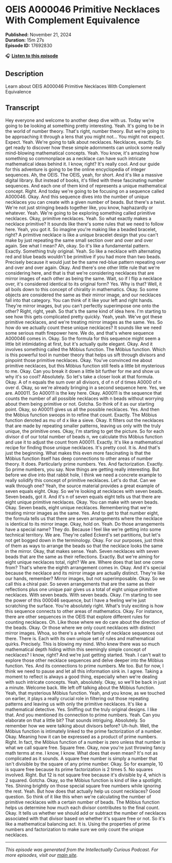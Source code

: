 # OEIS A000046 Primitive Necklaces With Complement Equivalence

**Published:** November 21, 2024  
**Duration:** 15m 27s  
**Episode ID:** 17692830

🎧 **[Listen to this episode](https://intellectuallycurious.buzzsprout.com/2529712/episodes/17692830-oeis-a000046-primitive-necklaces-with-complement-equivalence)**

## Description

Learn about OEIS A000046 Primitive Necklaces With Complement Equivalence

## Transcript

Hey everyone and welcome to another deep dive with us. Today we're going to be looking at something pretty interesting. Yeah. It's going to be in the world of number theory. That's right, number theory. But we're going to be approaching it through a lens that you might not... You might not expect. Expect. Yeah. We're going to talk about necklaces. Necklaces, exactly. So get ready to discover how these simple adornments can unlock some really mind-blowing mathematical concepts. Yeah. You know, it's amazing how something so commonplace as a necklace can have such intricate mathematical ideas behind it. I know, right? It's really cool. And our guide for this adventure is going to be the online encyclopedia of integer sequences. Ah, the OEIS. The OEIS, yeah, for short. And it's like a massive digital library. But instead of books, it's filled with these fascinating number sequences. And each one of them kind of represents a unique mathematical concept. Right. And today we're going to be focusing on a sequence called A000046. Okay. And this sequence dives into the number of unique necklaces you can create with a given number of beads. But there's a twist. We're not just stringing beads together like, you know, haphazardly or whatever. Yeah. We're going to be exploring something called primitive necklaces. Okay, primitive necklaces. Yeah. So what exactly makes a necklace primitive? It sounds like there's some rules that we need to follow here. Yeah, you got it. So imagine you're making like a beaded bracelet, right? A primitive necklace is like a unique bracelet design that you can't make by just repeating the same small section over and over and over again. See what I mean? Ah, okay. So it's like a fundamental pattern. Exactly. Something truly original. Yeah. So like a necklace with alternating red and blue beads wouldn't be primitive if you had more than two beads. Precisely because it would just be the same red-blue pattern repeating over and over and over again. Okay. And there's one other little rule that we're considering here, and that is that we're considering necklaces that are mirror images of each other as being the same. Wait, so if I flip a necklace over, it's considered identical to its original form? Yes. Why is that? Well, it all boils down to this concept of chirality in mathematics. Okay. So some objects are considered the same as their mirror image, and our necklaces fall into that category. You can think of it like your left and right hands. They're mirror images, but you can't perfectly superimpose one onto the other? Right, right, yeah. So that's the same kind of idea here. I'm starting to see how this gets complicated pretty quickly. Yeah, yeah. We've got these primitive necklaces, and we're treating mirror images as the same. Yes. So how do we actually count these unique necklaces? It sounds like we need some serious math firepower here. We do, and that's where sequence A000046 comes in. Okay. So the formula for this sequence might seem a little bit intimidating at first, but it's actually quite elegant. Okay. And it involves something called the Möbius function. The Möbius function. Which is this powerful tool in number theory that helps us sift through divisors and pinpoint those primitive necklaces. Okay. You've convinced me about primitive necklaces, but this Möbius function still feels a little bit mysterious to me. Okay. Can you break it down a little bit further for me and show us why it's so cool? Absolutely. So let's take a closer look at that formula. Okay. A of n equals the sum over all divisors, d of n of d times A0000 of n over d. Okay, so we're already bringing in a second sequence here. Yes, we are. A00011. So A00011 is the key here. Okay. A00011 is the sequence that counts the number of all possible necklaces with n beads without worrying about them being primitive or not. Gotcha. So think of it as our starting point. Okay, so A00011 gives us all the possible necklaces. Yes. And then the Möbius function swoops in to refine that count. Exactly. The Möbius function denoted as mu of d x like a sieve. Okay. It filters out the necklaces that are made by repeating smaller patterns, leaving us only with the truly unique, the primitive ones. Okay, I'm starting to get the picture. So for each divisor d of our total number of beads n, we calculate this Möbius function and use it to adjust the count from A00011. Exactly. It's like a mathematical recipe for finding those unique necklaces. It's pretty cool. It is. And that's just the beginning. What makes this even more fascinating is that the Möbius function itself has deep connections to other areas of number theory. It does. Particularly prime numbers. Yes. And factorization. Exactly. So prime numbers, you say. Now things are getting really interesting. But before we dive into that rabbit hole, I think we need a concrete example to really solidify this concept of primitive necklaces. Let's do that. Can we walk through one? Yeah, the source material provides a great example of seven equals eight. Okay. So we're looking at necklaces with seven beads. Seven beads, got it. And it's n of seven equals eight tells us that there are eight unique primitive necklaces. Okay. You can make with seven beads. Okay. Seven beads, eight unique necklaces. Remembering that we're treating mirror images as the same. Yes. And to get to that number eight, the formula tells us that there are seven arrangements where the necklace is identical to its mirror image. Okay, hold on. Yeah. Do those arrangements have a special name? They do. Because I feel like we're getting into some technical territory. We are. They're called Eckerd's set partitions, but let's not get bogged down in the terminology. Okay. For our purposes, just think of them as ways to arrange the beads so that the necklace looks the same in the mirror. Okay, that makes sense. Yeah. Seven necklaces with seven beads that are the same as their reflections. Exactly. But we're aiming for eight unique necklaces total, right? We are. Where does that last one come from? That's where the eighth arrangement comes in. Okay. And it's special because the necklace and its mirror image are actually distinct. They're like our hands, remember? Mirror images, but not superimposable. Okay. So we call this a chiral pair. So seven arrangements that are the same as their reflections plus one unique pair gives us a total of eight unique primitive necklaces. With seven beads. With seven beads. Okay. I'm starting to see the power of this 000046 sequence, but I have a feeling we're just scratching the surface. You're absolutely right. What's truly exciting is how this sequence connects to other areas of mathematics. Okay. For instance, there are other sequences in the OEIS that explore different rules for counting necklaces. Oh. Like those where we do care about the direction of the beads. Okay. Or those where we only count necklaces with distinct mirror images. Whoa, so there's a whole family of necklace sequences out there. There is. Each with its own unique set of rules and mathematical quirks. Precisely. This is blowing my mind. Who knew there was so much mathematical depth hiding within this seemingly simple concept of necklaces? I know, right? And we're just getting started. Yeah. I can't wait to explore those other necklace sequences and delve deeper into the Möbius function. Yes. And its connections to prime numbers. Me too. But for now, I think we need to pause and let all this information sink in. I agree. Taking a moment to reflect is always a good thing, especially when we're dealing with such intricate concepts. Yeah, absolutely. Okay, so we'll be back in just a minute. Welcome back. We left off talking about the Möbius function. Yeah, that mysterious Möbius function. Yeah, and you know, as we touched on earlier, it plays a really crucial role in filtering out those repeating patterns and leaving us with only the primitive necklaces. It's like a mathematical detective. Yes. Sniffing out the truly original designs. I like that. And you mentioned its connection to prime numbers. Yeah. Can you elaborate on that a little bit? That sounds intriguing. Absolutely. So remember how we were talking about divisors before? Uh-huh. Well, the Möbius function is intimately linked to the prime factorization of a number. Okay. Meaning how it can be expressed as a product of prime numbers. Right. In fact, the Möbius function of a number is zero unless that number is what we call square free. Square free. Okay, now you're just throwing fancy math terms at me. I know, I know. What does that even mean? It's not as complicated as it sounds. A square free number is simply a number that isn't divisible by the square of any prime number. Okay. So for example, 10 is square free because its prime factorization is 2 times 5. No squares involved. Right. But 12 is not square free because it's divisible by 4, which is 2 squared. Gotcha. Okay, so the Möbius function is kind of like a spotlight. Yes. Shining brightly on those special square free numbers while ignoring the rest. Yeah. But how does that actually help us count necklaces? Good question. So think of it like this when we're calculating the number of primitive necklaces with a certain number of beads. The Möbius function helps us determine how much each divisor contributes to the final count. Okay. It tells us whether we should add or subtract the number of necklaces associated with that divisor based on whether it's square free or not. So it's like a mathematical balancing act. It is. Using the properties of prime numbers and factorization to make sure we only count the unique necklaces.

---
*This episode was generated from the Intellectually Curious Podcast. For more episodes, visit our [main site](https://intellectuallycurious.buzzsprout.com).*
